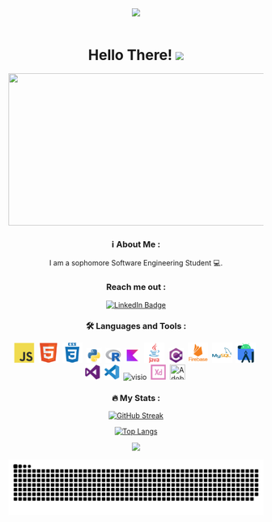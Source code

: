 <div id="header" align="center">
  <img src="https://media.tenor.com/flflC6GFzO8AAAAM/sultan-alrefaei-programmer.gif" width="250"/>
</div>
  <div id="badges" align="center" >
  <img  src="https://komarev.com/ghpvc/?username=WaelWM&style=flat-square&color=blue" alt=""/>
  <h1>
  Hello There!
  <img src="https://media.giphy.com/media/hvRJCLFzcasrR4ia7z/giphy.gif" width="30px"/>
</h1>
</div>
<div align="center">
  <img src="https://media.giphy.com/media/dWesBcTLavkZuG35MI/giphy.gif" width="600" height="300"/>
</div>

<div align="center">
  
### :information_source: About Me :
I am a sophomore Software Engineering Student :computer:.
</div>



<div id="badges" align="center" >

### Reach me out :
  <a target = "_blank" href="https://www.linkedin.com/in/wael-mohammed9/">
    <img src="https://img.shields.io/badge/LinkedIn-blue?style=for-the-badge&logo=linkedin&logoColor=white" alt="LinkedIn Badge"/>
  </a>
 </div>

<div align="center">
  
### :hammer_and_wrench: Languages and Tools :
</div>

<div align="center">
  <img src="https://github.com/devicons/devicon/blob/master/icons/javascript/javascript-original.svg" title="JavaScript" alt="JavaScript" width="40"       height="40"/>&nbsp;
  <img src="https://github.com/devicons/devicon/blob/master/icons/html5/html5-original.svg" title="HTML5" alt="HTML" width="40" height="40"/>&nbsp;
  <img src="https://github.com/devicons/devicon/blob/master/icons/css3/css3-plain-wordmark.svg"  title="CSS3" alt="CSS" width="40" height="40"/>&nbsp;
   <img src="https://github.com/devicons/devicon/blob/master/icons/python/python-original.svg" title="python"  alt="python" width="30" height="30"/>&nbsp;
   <img src="https://github.com/devicons/devicon/blob/master/icons/r/r-original.svg" title="r"  alt="r" width="30" height="30"/>&nbsp;
    <img src="https://github.com/devicons/devicon/blob/master/icons/kotlin/kotlin-original.svg" title="kotlin"  alt="kotlin" width="30" height="30"/>&nbsp;
   <img src="https://github.com/devicons/devicon/blob/master/icons/java/java-original-wordmark.svg" title="Java" alt="Java" width="40" height="40"/>&nbsp;
   <img src="https://github.com/devicons/devicon/blob/master/icons/csharp/csharp-original.svg" title="csharp"  alt="csharp" width="30" height="30"/>&nbsp;
   <img src="https://github.com/devicons/devicon/blob/master/icons/firebase/firebase-plain-wordmark.svg" title="Firebase" alt="Firebase" width="40" height="40"/>&nbsp;
   <img src="https://github.com/devicons/devicon/blob/master/icons/mysql/mysql-original-wordmark.svg" title="mysql"  alt="mysql" width="40" height="40"/>&nbsp;
  <img src="https://github.com/devicons/devicon/blob/master/icons/androidstudio/androidstudio-original.svg" title="androidstudio"  alt="androidstudio" width="40" height="40"/>&nbsp;
  <img src="https://github.com/devicons/devicon/blob/master/icons/visualstudio/visualstudio-plain.svg" title="visualstudio"  alt="visualstudio" width="30" height="30"/>&nbsp;
  <img src="https://github.com/devicons/devicon/blob/master/icons/vscode/vscode-original.svg" title="vscode"  alt="vscode" width="30" height="30"/>&nbsp;
  <img src="https://img.icons8.com/color/344/microsoft-visio-2019.png" title="visio" alt="visio" width="40" height="40"/>&nbsp;
  <img src="https://github.com/devicons/devicon/blob/master/icons/xd/xd-line.svg" title="xd"  alt="xd" width="30" height="30"/>&nbsp;
  <img src="https://play-lh.googleusercontent.com/Su39nteYoXMdmmWupitzo9XKZhZnstj2ObmJOR6S-wWCgSnF6USw3Weo7bcDL4RRv79G" title="Adobe Express" width="30" height="30"/>&nbsp;
</div>
 
<div align="center">

### :fire: My Stats :
 
[![GitHub Streak](http://github-readme-streak-stats.herokuapp.com?user=WaelWM&theme=dark&border_radius=4.7)](https://git.io/streak-stats)

</div>

<div align="center">

[![Top Langs](https://github-readme-stats.vercel.app/api/top-langs/?username=WaelWM&count_private=true&layout=compact&theme=vision-friendly-dark)](https://github.com/anuraghazra/github-readme-stats)

</div>

<div align="center">
  <img src="https://github-readme-stats.vercel.app/api?username=WaelWM&show_icons=true&bg_color=161B22&text_color=c9d1d9&title_color=50a6ff&icon_color=3572a5"/>
</div>

<p align="center">
<img width="800" src="https://raw.githubusercontent.com/Lissy93/Lissy93/master/assets/github-snake.svg" />
</p>
 
